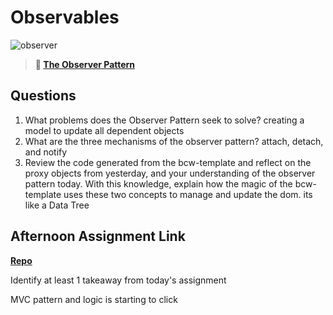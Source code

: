 # Observables

![observer](https://bcw.blob.core.windows.net/public/img/journals/8014045611652045)

> **📖 [The Observer Pattern](https://codeworksacademy.com/fs-student-guide/resources/wk3/04-Observer-Pattern)**

## Questions

1. What problems does the Observer Pattern seek to solve?
creating a model to update all dependent objects
2. What are the three mechanisms of the observer pattern?
attach, detach, and notify
3. Review the code generated from the bcw-template and reflect on the proxy objects from yesterday, and your understanding of the observer pattern today. With this knowledge, explain how the magic of the bcw-template uses these two concepts to manage and update the dom.
its like a Data Tree
## Afternoon Assignment Link

**[Repo](https://github.com/juliopleon/w3d4-fruitsalad)**

Identify at least 1 takeaway from today's assignment

MVC pattern and logic is starting to click